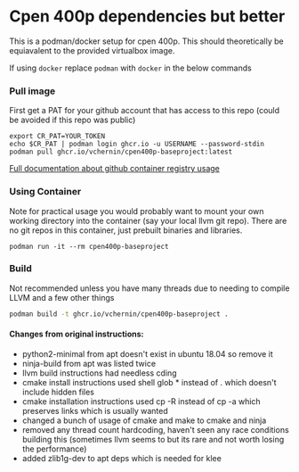 # Cpen 400p dependencies but better

This is a podman/docker setup for cpen 400p. This should theoretically be equiavalent to the provided virtualbox image.

If using `docker` replace `podman` with `docker` in the below commands

### Pull image

First get a PAT for your github account that has access to this repo (could be avoided if this repo was public)

```
export CR_PAT=YOUR_TOKEN
echo $CR_PAT | podman login ghcr.io -u USERNAME --password-stdin
podman pull ghcr.io/vchernin/cpen400p-baseproject:latest
```

[Full documentation about github container registry usage](https://docs.github.com/en/packages/working-with-a-github-packages-registry/working-with-the-container-registry)

### Using Container

Note for practical usage you would probably want to mount your own working directory into the container (say your local llvm git repo). There are no git repos in this container, just prebuilt binaries and libraries.

```
podman run -it --rm cpen400p-baseproject
```

### Build

Not recommended unless you have many threads due to needing to compile LLVM and a few other things

```sh
podman build -t ghcr.io/vchernin/cpen400p-baseproject .
```

#### Changes from original instructions:

- python2-minimal from apt doesn't exist in ubuntu 18.04 so remove it
- ninja-build from apt was listed twice
- llvm build instructions had needless cding
- cmake install instructions used shell glob * instead of . which doesn't include hidden files
- cmake installation instructions used cp -R instead of cp -a which preserves links which is usually wanted
- changed a bunch of usage of cmake and make to cmake and ninja
- removed any thread count hardcoding, haven't seen any race conditions building this (sometimes llvm seems to but its rare and not worth losing the performance)
- added zlib1g-dev to apt deps which is needed for klee
